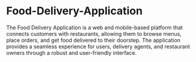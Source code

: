 # Food-Delivery-Application
The Food Delivery Application is a web and mobile-based platform that connects customers with restaurants, allowing them to browse menus, place orders, and get food delivered to their doorstep. The application provides a seamless experience for users, delivery agents, and restaurant owners through a robust and user-friendly interface.
